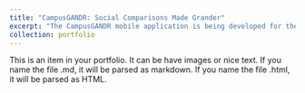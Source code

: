 ```yaml
---
title: "CampusGANDR: Social Comparisons Made Grander"
excerpt: "The CampusGANDR mobile application is being developed for the HeadsUp! Lab in the Psychology department. The purpose of the application is to provide Personalized Normative Feedback (PNF) regarding risky drinking behavior, in a gamified format. The game will provide college students the facts when it comes to college stereotypes/norms. These results will be presented in a game like fashion so users can learn along with fellow classmates, discover more aspects of campus life and interact with their peers in a friendly environment.<br/><img src='/images/CampusGANDR.png'>"
collection: portfolio
---
```


This is an item in your portfolio. It can be have images or nice text. If you name the file .md, it will be parsed as markdown. If you name the file .html, it will be parsed as HTML.
